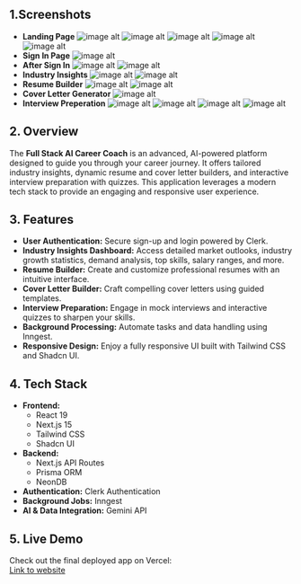 ## 1.Screenshots

- **Landing Page**
![image alt](1.png)
![image alt](2.png)
![image alt](3.png)
![image alt](4.png)
![image alt](5.png)
- **Sign In Page**
![image alt](6.png)
- **After Sign In**
![image alt](7.png)
![image alt](8.png)
- **Industry Insights**
![image alt](9.png)
![image alt](10.png)
- **Resume Builder**
![image alt](11.png)
![image alt](12.png)
- **Cover Letter Generator**
![image alt](13.png)
- **Interview Preperation**
![image alt](14.png)
![image alt](15.png)
![image alt](16.png)
![image alt](17.png)


## 2. Overview

The **Full Stack AI Career Coach** is an advanced, AI-powered platform designed to guide you through your career journey. It offers tailored industry insights, dynamic resume and cover letter builders, and interactive interview preparation with quizzes. This application leverages a modern tech stack to provide an engaging and responsive user experience.

## 3. Features

- **User Authentication:** Secure sign-up and login powered by Clerk.
- **Industry Insights Dashboard:** Access detailed market outlooks, industry growth statistics, demand analysis, top skills, salary ranges, and more.
- **Resume Builder:** Create and customize professional resumes with an intuitive interface.
- **Cover Letter Builder:** Craft compelling cover letters using guided templates.
- **Interview Preparation:** Engage in mock interviews and interactive quizzes to sharpen your skills.
- **Background Processing:** Automate tasks and data handling using Inngest.
- **Responsive Design:** Enjoy a fully responsive UI built with Tailwind CSS and Shadcn UI.

## 4. Tech Stack

- **Frontend:**
  - React 19
  - Next.js 15 
  - Tailwind CSS 
  - Shadcn UI 
- **Backend:**
  - Next.js API Routes
  - Prisma ORM
  - NeonDB
- **Authentication:** Clerk Authentication
- **Background Jobs:** Inngest
- **AI & Data Integration:** Gemini API

## 5. Live Demo

Check out the final deployed app on Vercel:  
[Link to website](https://ai-career-coach-nu-five.vercel.app/)



